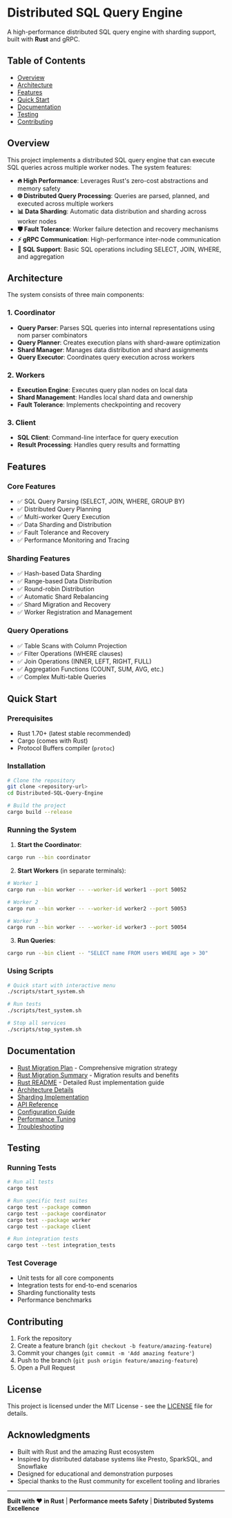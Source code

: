 # Distributed SQL Query Engine

A high-performance distributed SQL query engine with sharding support, built with **Rust** and gRPC.

## Table of Contents

- [Overview](#overview)
- [Architecture](#architecture)
- [Features](#features)
- [Quick Start](#quick-start)
- [Documentation](#documentation)
- [Testing](#testing)
- [Contributing](#contributing)

## Overview

This project implements a distributed SQL query engine that can execute SQL queries across multiple worker nodes. The system features:

- **🔥 High Performance**: Leverages Rust's zero-cost abstractions and memory safety
- **🌐 Distributed Query Processing**: Queries are parsed, planned, and executed across multiple workers
- **📊 Data Sharding**: Automatic data distribution and sharding across worker nodes
- **🛡️ Fault Tolerance**: Worker failure detection and recovery mechanisms
- **⚡ gRPC Communication**: High-performance inter-node communication
- **🔧 SQL Support**: Basic SQL operations including SELECT, JOIN, WHERE, and aggregation

## Architecture

The system consists of three main components:

### 1. Coordinator

- **Query Parser**: Parses SQL queries into internal representations using nom parser combinators
- **Query Planner**: Creates execution plans with shard-aware optimization
- **Shard Manager**: Manages data distribution and shard assignments
- **Query Executor**: Coordinates query execution across workers

### 2. Workers

- **Execution Engine**: Executes query plan nodes on local data
- **Shard Management**: Handles local shard data and ownership
- **Fault Tolerance**: Implements checkpointing and recovery

### 3. Client

- **SQL Client**: Command-line interface for query execution
- **Result Processing**: Handles query results and formatting

## Features

### Core Features

- ✅ SQL Query Parsing (SELECT, JOIN, WHERE, GROUP BY)
- ✅ Distributed Query Planning
- ✅ Multi-worker Query Execution
- ✅ Data Sharding and Distribution
- ✅ Fault Tolerance and Recovery
- ✅ Performance Monitoring and Tracing

### Sharding Features

- ✅ Hash-based Data Sharding
- ✅ Range-based Data Distribution
- ✅ Round-robin Distribution
- ✅ Automatic Shard Rebalancing
- ✅ Shard Migration and Recovery
- ✅ Worker Registration and Management

### Query Operations

- ✅ Table Scans with Column Projection
- ✅ Filter Operations (WHERE clauses)
- ✅ Join Operations (INNER, LEFT, RIGHT, FULL)
- ✅ Aggregation Functions (COUNT, SUM, AVG, etc.)
- ✅ Complex Multi-table Queries

## Quick Start

### Prerequisites

- Rust 1.70+ (latest stable recommended)
- Cargo (comes with Rust)
- Protocol Buffers compiler (`protoc`)

### Installation

```bash
# Clone the repository
git clone <repository-url>
cd Distributed-SQL-Query-Engine

# Build the project
cargo build --release
```

### Running the System

1. **Start the Coordinator**:

```bash
cargo run --bin coordinator
```

2. **Start Workers** (in separate terminals):

```bash
# Worker 1
cargo run --bin worker -- --worker-id worker1 --port 50052

# Worker 2
cargo run --bin worker -- --worker-id worker2 --port 50053

# Worker 3
cargo run --bin worker -- --worker-id worker3 --port 50054
```

3. **Run Queries**:

```bash
cargo run --bin client -- "SELECT name FROM users WHERE age > 30"
```

### Using Scripts

```bash
# Quick start with interactive menu
./scripts/start_system.sh

# Run tests
./scripts/test_system.sh

# Stop all services
./scripts/stop_system.sh
```

## Documentation

- [Rust Migration Plan](RUST_MIGRATION_PLAN.md) - Comprehensive migration strategy
- [Rust Migration Summary](RUST_MIGRATION_SUMMARY.md) - Migration results and benefits
- [Rust README](README_RUST.md) - Detailed Rust implementation guide
- [Architecture Details](docs/architecture.md)
- [Sharding Implementation](docs/sharding.md)
- [API Reference](docs/api.md)
- [Configuration Guide](docs/configuration.md)
- [Performance Tuning](docs/performance.md)
- [Troubleshooting](docs/troubleshooting.md)

## Testing

### Running Tests

```bash
# Run all tests
cargo test

# Run specific test suites
cargo test --package common
cargo test --package coordinator
cargo test --package worker
cargo test --package client

# Run integration tests
cargo test --test integration_tests
```

### Test Coverage

- Unit tests for all core components
- Integration tests for end-to-end scenarios
- Sharding functionality tests
- Performance benchmarks

## Contributing

1. Fork the repository
2. Create a feature branch (`git checkout -b feature/amazing-feature`)
3. Commit your changes (`git commit -m 'Add amazing feature'`)
4. Push to the branch (`git push origin feature/amazing-feature`)
5. Open a Pull Request

## License

This project is licensed under the MIT License - see the [LICENSE](LICENSE) file for details.

## Acknowledgments

- Built with Rust and the amazing Rust ecosystem
- Inspired by distributed database systems like Presto, SparkSQL, and Snowflake
- Designed for educational and demonstration purposes
- Special thanks to the Rust community for excellent tooling and libraries

---

**Built with ❤️ in Rust** | **Performance meets Safety** | **Distributed Systems Excellence**
